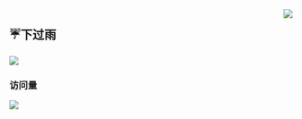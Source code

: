 <a href="https://github.com/anuraghazra/github-readme-stats">
  <img align="right" src="https://github-readme-stats.vercel.app/api?username=3418359665&show_icons=true&hide_border=true&include_all_commits_disable=false&custom_title=谁说我不喜欢你的&count_private=true">
</a>

## ☔下过雨

<img src = "https://github.com/3418359665/Meitu/blob/main/%E5%A4%87%E4%BB%BD/gif/GIF-220424_233856.gif" >

### 访问量

![](http://profile-counter.glitch.me/341195867/count.svg)
